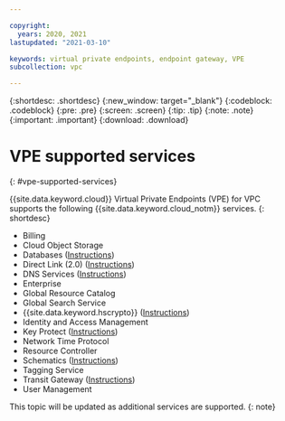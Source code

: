 ```yaml
---

copyright:
  years: 2020, 2021
lastupdated: "2021-03-10"

keywords: virtual private endpoints, endpoint gateway, VPE
subcollection: vpc

---
```


{:shortdesc: .shortdesc}
{:new_window: target="_blank"}
{:codeblock: .codeblock}
{:pre: .pre}
{:screen: .screen}
{:tip: .tip}
{:note: .note}
{:important: .important}
{:download: .download}

# VPE supported services
{: #vpe-supported-services}

{{site.data.keyword.cloud}} Virtual Private Endpoints (VPE) for VPC supports the following {{site.data.keyword.cloud_notm}} services.
{: shortdesc}

* Billing
* Cloud Object Storage
* Databases ([Instructions](/docs/cloud-databases?topic=cloud-databases-vpes))
* Direct Link (2.0) ([Instructions](/docs/dl?topic=dl-vpe-for-ibm-cloud-direct-link))
* DNS Services ([Instructions](/docs/dns-svcs?topic=dns-svcs-vpe-for-dns-svcs#vpe-for-dns-svcs))
* Enterprise
* Global Resource Catalog
* Global Search Service
* {{site.data.keyword.hscrypto}} ([Instructions](/docs/hs-crypto?topic=hs-crypto-virtual-private-endpoints-for-vpc))
* Identity and Access Management
* Key Protect ([Instructions](/docs/key-protect?topic=key-protect-virtual-private-endpoints))
* Network Time Protocol
* Resource Controller
* Schematics ([Instructions](/docs/schematics?topic=schematics-private-endpoints#endpoint-setup))
* Tagging Service
* Transit Gateway ([Instructions](/docs/transit-gateway?topic=transit-gateway-vpe-for-ibm-cloud-transit-gateway))
* User Management

This topic will be updated as additional services are supported.
{: note}
